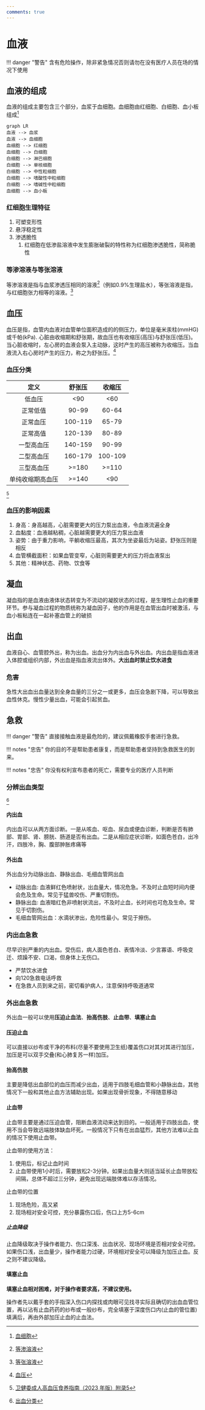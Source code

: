 ```yaml
---
comments: true
---
```


# 血液

!!! danger "警告"
    含有危险操作，除非紧急情况否则请勿在没有医疗人员在场的情况下使用

## 血液的组成

血液的组成主要包含三个部分，血浆于血细胞。血细胞由红细胞、白细胞、血小板组成[^1]

```mermaid
graph LR
血液 --> 血浆
血液 --> 血细胞
血细胞 --> 红细胞
血细胞 --> 白细胞
白细胞 --> 淋巴细胞
白细胞 --> 单核细胞
白细胞 --> 中性粒细胞
白细胞 --> 嗜酸性中粒细胞
白细胞 --> 嗜碱性中粒细胞
血细胞 --> 血小板
```

### 红细胞生理特征

1. 可塑变形性
2. 悬浮稳定性
3. 渗透脆性
   1. 红细胞在低渗盐溶液中发生膨胀破裂的特性称为红细胞渗透脆性，简称脆性

### 等渗溶液与等张溶液

等渗溶液是指与血浆渗透压相同的溶液[^2]（例如0.9%生理盐水），等张溶液是指，与红细胞张力相等的溶液。[^3]

## 血压

血压是指，血管内血液对血管单位面积造成的的侧压力，单位是毫米汞柱(mmHG)或千帕(kPa). 心脏由收缩期和舒张期，故血压也有收缩压(高压)与舒张压(低压)。当心脏收缩时，左心房的血液会泵入主动脉，这时产生的高压被称为收缩压。当血液流入右心房时产生的压力，称之为舒张压。[^4]

### 血压分类

|       定义       | 舒张压  | 收缩压  |
| :--------------: | :-----: | :-----: |
|      低血压      |   <90   |   <60   |
|     正常低值     |  90-99  |  60-64  |
|     正常血压     | 100-119 |  65-79  |
|     正常高值     | 120-139 |  80-89  |
|    一型高血压    | 140-159 |  90-99  |
|    二型高血压    | 160-179 | 100-109 |
|    三型高血压    |  >=180  |  >=110  |
| 单纯收缩期高血压 |  >=140  |   <90   |

[^5]

### 血压的影响因素

1. 身高：身高越高，心脏需要更大的压力泵出血液，令血液流遍全身
2. 血黏度：血液越粘稠，心脏越需要更大的压力泵出血液
3. 姿势：由于重力影响，平躺收缩压最高，其次为坐姿最后为站姿。舒张压则是相反
4. 血管横截面积：如果血管变窄，心脏则需要更大的压力将血液泵出
5. 其他：精神状态、药物、饮食等

## 凝血

凝血指的是血液由液体状态转变为不流动的凝胶状态的过程，是生理性止血的重要环节。参与凝血过程的物质统称为凝血因子，他的作用是在血管出血时被激活，与血小板粘连在一起补塞血管上的破损

## 出血

血液自心、血管腔外出，称为出血。出血分为内出血与外出血。内出血是指血液进入体腔或组织内部，外出血是指血液流出体外。**大出血时禁止饮水进食**

### 危害

急性大出血出血量达到全身血量的三分之一或更多，血压会急剧下降，可以导致出血性休克。慢性少量出血，可能会引起贫血。

## 急救

!!! danger "警告"
    直接接触血液是最危险的，建议佩戴橡胶手套进行急救。

!!! notes "忠告"
    你的目的不是帮助患者康复，而是帮助患者坚持到急救医生的到来。

!!! notes "忠告"
    你没有权利宣布患者的死亡，需要专业的医疗人员判断

### 分辨出血类型

[^6]

#### 内出血

内出血可以从两方面诊断。一是从咳血、呕血、尿血或便血诊断，判断是否有肺部、胃部、肾、膀胱、肠道是否有出血。二是从相应症状诊断，如面色苍白，出冷汗，四肢冷，胸、腹部肿胀疼痛等

#### 外出血

外出血分为动脉出血、静脉出血、毛细血管网出血

- 动脉出血: 血液鲜红色喷射状，出血量大，情况危急。不及时止血短时间内便会危及生命。常见于猛兽咬伤、严重切割伤。
- 静脉出血: 血液暗红色非喷射状流出，不及时止血，长时间也可危及生命。常见于切割伤。
- 毛细血管网出血：水滴状渗出，危险性最小。常见于擦伤。

### 内出血急救

尽早识别严重的内出血。受伤后，病人面色苍白、表情冷淡、少言寡语、呼吸变迁、烦躁不安、口渴，但身体上无伤口。

- 严禁饮水进食
- 向120急救电话呼救
- 在急救人员到来之前，密切看护病人，注意保持呼吸道通常

### 外出血急救

外出血一般可以使用**压迫止血法**、**抬高伤肢**、**止血带**、**填塞止血**

#### 压迫止血

可以直接以纱布或干净的布料(尽量不要使用卫生纸)覆盖伤口对其对其进行加压，加压是可以双手交叠(和心肺复苏一样)加压。

#### 抬高伤肢

主要是降低出血部位的血压而减少出血，适用于四肢毛细血管和小静脉出血，其他情况下一般和其他止血方法辅助出现。如果出现骨折现象，不得随意移动

#### 止血带

止血带主要是通过压迫血管，阻断血液流动来达到目的。一般适用于四肢出血，使用不当会导致远端肢体缺血坏死。一般情况下只有在出血猛烈，其他方法难以止血的情况下使用止血带。

止血带的使用方法：

1. 使用后，标记止血时间
2. 止血带使用1小时后，需要放松2-3分钟。如果出血量大则适当延长止血带放松间隔，总体不超过三分钟，避免出现远端肢体难以存活情况。

止血带的位置

1. 现场危险，高又紧
2. 现场相对安全可控，充分暴露伤口后，伤口上方5-6cm

##### 止血降级

止血降级取决于操作者能力、伤口深浅、出血状况、现场环境是否相对安全可控。如果伤口浅，出血量少，操作者能力过硬，环境相对安全可以降级为加压止血。反之则不建议降级。

#### 填塞止血

**填塞止血相对困难，对于操作者要求高，不建议使用。**

操作者先以戴手套的手指深入伤口内探找或肉眼可见找寻实际且确切的出血血管位置，再以沾有止血药药的纱布或一般纱布，完全填塞于深度伤口内(止血的管位置)填满后，再由外部加压止血的止血法。



[^1]: [血细胞](https://www.yixue.com/%E8%A1%80%E7%BB%86%E8%83%9E)
[^2]: [等渗溶液](https://www.yixue.com/%E7%AD%89%E6%B8%97%E6%BA%B6%E6%B6%B2)
[^3]: [等张溶液](https://www.yixue.com/%E7%AD%89%E5%BC%A0%E6%BA%B6%E6%B6%B2)
[^4]: [血压](https://www.yixue.com/%E7%94%9F%E7%90%86%E5%AD%A6/%E8%A1%80%E5%8E%8B)
[^5]: [卫健委成人高血压食养指南（2023 年版）附录5](http://www.nhc.gov.cn/sps/s7887k/202301/0e55a01df50c47d9a4a43db026e3afc3/files/63f752a17cfd4b4781f744477561866f.pdf)
[^6]: [出血分类](https://www.yixue.com/%E6%AD%A2%E8%A1%80#%E5%A4%96%E4%BC%A4%E5%87%BA%E8%A1%80%E5%88%86%E7%B1%BB)